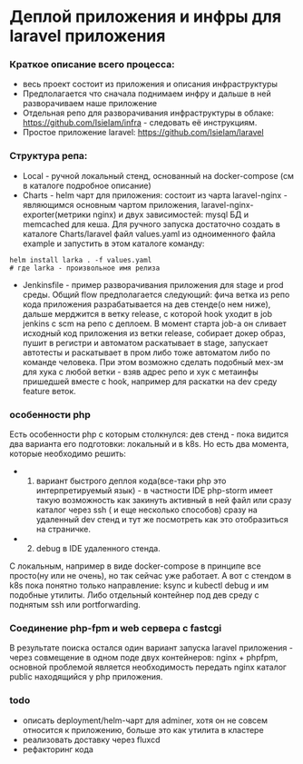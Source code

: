 # Деплой приложения и инфры для laravel приложения

### Краткое описание всего процесса:
 - весь проект состоит из приложения и описания инфраструктуры
 - Предполагается что сначала поднимаем инфру и дальше в ней разворачиваем наше приложение
 - Отдельная репо для разворачивания инфраструктуры в облаке: https://github.com/IsieIam/infra - следовать её инструкциям.
 - Простое приложение laravel: https://github.com/IsieIam/laravel

### Структура репа:
- Local - ручной локальный стенд, основанный на docker-compose (см в каталоге подробное описание)
- Charts - helm чарт для приложения: состоит из чарта laravel-nginx - являющимся основным чартом приложения, laravel-nginx-exporter(метрики nginx) и двух зависимостей: mysql БД и memcached для кеша. Для ручного запуска достаточно создать в каталоге Charts/laravel файл values.yaml из одноименного файла example и запустить в этом каталоге команду:

```
helm install larka . -f values.yaml
# где larka - произвольное имя релиза
```

- Jenkinsfile - пример разворачивания приложения для stage и prod среды. 
Общий flow предполагается следующий: фича ветка из репо кода приложения разрабатывается на дев стенде(о нем ниже), дальше мерджится в ветку release, c которой hook уходит в job jenkins с scm на репо с деплоем. В момент старта job-а он сливает исходный код приложения из ветки release, собирает докер образ, пушит в регистри и автоматом раскатывает в stage, запускает автотесты и раскатывает в пром либо тоже автоматом либо по команде человека.
При этом возможно сделать подобный мех-зм для хука с любой ветки - взяв адрес репо и хук с метаинфы пришедшей вместе с hook, например для раскатки на dev среду feature веток.

### особенности php

Есть особенности php с которым столкнулся: дев стенд - пока видится два варианта его подготовки: локальный и в k8s.
Но есть два момента, которые необходимо решить: 
- 1. вариант быстрого деплоя кода(все-таки php это интерпретируемый язык) - в частности IDE php-storm имеет такую возможность как закинуть активный в ней файл или сразу каталог через ssh ( и еще несколько способов) сразу на удаленный dev стенд и тут же посмотреть как это отобразиться на страничке.
- 2. debug в IDE удаленного стенда.

С локальным, например в виде docker-compose в принципе все просто(ну или не очень), но так сейчас уже работает. А вот с стендом в k8s пока понятно только направление: ksync и kubectl debug и им подобные утилиты. Либо отдельный контейнер под дев среду с поднятым ssh или portforwarding.

### Соединение php-fpm и web сервера с fastcgi

В результате поиска остался один вариант запуска laravel приложения - через совмещение в одном поде двух контейнеров: nginx + phpfpm, основной проблемой является необходимость передать nginx каталог public находящийся у php приложения.

### todo
- описать deployment/helm-чарт для adminer, хотя он не совсем относится к приложению, больше это как утилита в кластере
- реализовать доставку через fluxcd
- рефакторинг кода
